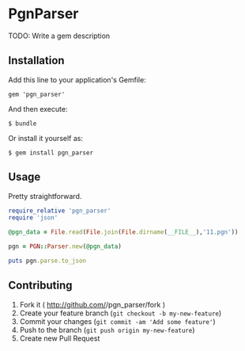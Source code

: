 # PgnParser

TODO: Write a gem description

## Installation

Add this line to your application's Gemfile:

    gem 'pgn_parser'

And then execute:

    $ bundle

Or install it yourself as:

    $ gem install pgn_parser

## Usage

Pretty straightforward.

```ruby
require_relative 'pgn_parser'
require 'json'

@pgn_data = File.read(File.join(File.dirname(__FILE__),'11.pgn'))

pgn = PGN::Parser.new(@pgn_data)

puts pgn.parse.to_json
```

## Contributing

1. Fork it ( http://github.com/<my-github-username>/pgn_parser/fork )
2. Create your feature branch (`git checkout -b my-new-feature`)
3. Commit your changes (`git commit -am 'Add some feature'`)
4. Push to the branch (`git push origin my-new-feature`)
5. Create new Pull Request
